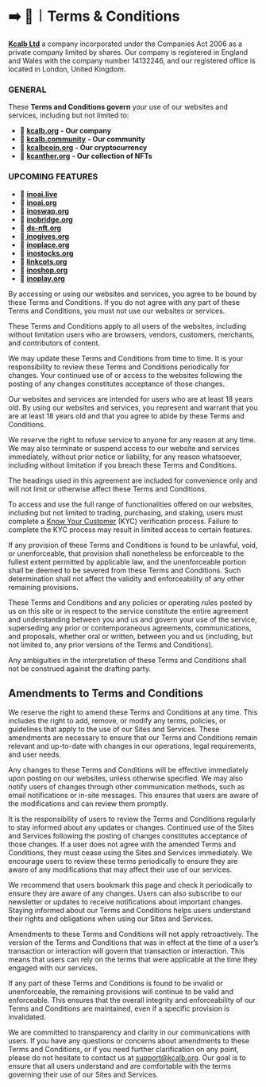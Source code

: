 # ➡️ 📜︱Terms & Conditions

[**Kcalb Ltd**](https://find-and-update.company-information.service.gov.uk/company/14132246) a company incorporated under the Companies Act 2006 as a private company limited by shares. Our company is registered in England and Wales with the company number 14132246, and our registered office is located in London, United Kingdom.

### GENERAL

These **Terms and Conditions govern** your use of our websites and services, including but not limited to:

* 🔗 [**kcalb**](https://kcalb.org/)[**.org**](https://kcalb.org/) **- Our company** &#x20;
* 🔗 [**kcalb**](https://kcalb.community/)[**.community**](https://kcalb.community/) **- Our community**             &#x20;
* 🔗 [**kcalbcoin**](https://kcalbcoin.org/)[**.org**](https://kcalbcoin.org/) **- Our cryptocurrency** &#x20;
* 🔗 [**kcanther**](https://kcanther.org/)[**.org**](https://kcanther.org/) **- Our collection of NFTs**

### UPCOMING FEATURES

* 🔗 [**inoai**](https://inoai.live)[**.live**](https://inoai.live/)
* 🔗 [**inoai**](https://inoai.org/)[**.org**](https://inoai.org/)
* 🔗 [**inoswap**](https://inoswap.org/)[**.org**](https://inoswap.org/)
* 🔗 [**inobridge.org**](https://inobridge.org)
* 🔗 [**ds-nft**](https://ds-nft.org/)[**.org**](https://ds-nft.org/)
* 🔗[ **inogives.org**](https://inogives.org/)
* 🔗 [**inoplace.org**](https://inoplace.org)
* 🔗 [**inostocks.org**](https://inoplace.org)
* 🔗 [**linkcots**](https://linkcots.org/)[**.org**](https://linkcots.org/)
* 🔗 [**inoshop**](https://inoshop.org/)[**.org**](https://inoshop.org/)
* 🔗 [**inoplay**](https://inoplay.org/)[**.org**](https://inoplay.org/)

By accessing or using our websites and services, you agree to be bound by these Terms and Conditions. If you do not agree with any part of these Terms and Conditions, you must not use our websites or services.

These Terms and Conditions apply to all users of the websites, including without limitation users who are browsers, vendors, customers, merchants, and contributors of content.

We may update these Terms and Conditions from time to time. It is your responsibility to review these Terms and Conditions periodically for changes. Your continued use of or access to the websites following the posting of any changes constitutes acceptance of those changes.

Our websites and services are intended for users who are at least 18 years old. By using our websites and services, you represent and warrant that you are at least 18 years old and that you agree to abide by these Terms and Conditions.

We reserve the right to refuse service to anyone for any reason at any time. We may also terminate or suspend access to our website and services immediately, without prior notice or liability, for any reason whatsoever, including without limitation if you breach these Terms and Conditions.

The headings used in this agreement are included for convenience only and will not limit or otherwise affect these Terms and Conditions.

To access and use the full range of functionalities offered on our websites, including but not limited to trading, purchasing, and staking, users must complete a [Know Your Customer](https://app.gitbook.com/o/Pl1Lz4UqibGI6zLrTNcM/s/fG4VFyHefdXzfKYToJJb/\~/changes/42/terms-and-conditions/legal-policies/kyc-verification) (KYC) verification process. Failure to complete the KYC process may result in limited access to certain features.

If any provision of these Terms and Conditions is found to be unlawful, void, or unenforceable, that provision shall nonetheless be enforceable to the fullest extent permitted by applicable law, and the unenforceable portion shall be deemed to be severed from these Terms and Conditions. Such determination shall not affect the validity and enforceability of any other remaining provisions.

These Terms and Conditions and any policies or operating rules posted by us on this site or in respect to the service constitute the entire agreement and understanding between you and us and govern your use of the service, superseding any prior or contemporaneous agreements, communications, and proposals, whether oral or written, between you and us (including, but not limited to, any prior versions of the Terms and Conditions).

Any ambiguities in the interpretation of these Terms and Conditions shall not be construed against the drafting party.



## Amendments to Terms and Conditions

We reserve the right to amend these Terms and Conditions at any time. This includes the right to add, remove, or modify any terms, policies, or guidelines that apply to the use of our Sites and Services. These amendments are necessary to ensure that our Terms and Conditions remain relevant and up-to-date with changes in our operations, legal requirements, and user needs.

Any changes to these Terms and Conditions will be effective immediately upon posting on our websites, unless otherwise specified. We may also notify users of changes through other communication methods, such as email notifications or in-site messages. This ensures that users are aware of the modifications and can review them promptly.

It is the responsibility of users to review the Terms and Conditions regularly to stay informed about any updates or changes. Continued use of the Sites and Services following the posting of changes constitutes acceptance of those changes. If a user does not agree with the amended Terms and Conditions, they must cease using the Sites and Services immediately. We encourage users to review these terms periodically to ensure they are aware of any modifications that may affect their use of our services.

We recommend that users bookmark this page and check it periodically to ensure they are aware of any changes. Users can also subscribe to our newsletter or updates to receive notifications about important changes. Staying informed about our Terms and Conditions helps users understand their rights and obligations when using our Sites and Services.

Amendments to these Terms and Conditions will not apply retroactively. The version of the Terms and Conditions that was in effect at the time of a user’s transaction or interaction will govern that transaction or interaction. This means that users can rely on the terms that were applicable at the time they engaged with our services.

If any part of these Terms and Conditions is found to be invalid or unenforceable, the remaining provisions will continue to be valid and enforceable. This ensures that the overall integrity and enforceability of our Terms and Conditions are maintained, even if a specific provision is invalidated.

We are committed to transparency and clarity in our communications with users. If you have any questions or concerns about amendments to these Terms and Conditions, or if you need further clarification on any point, please do not hesitate to contact us at support@kcalb.org. Our goal is to ensure that all users understand and are comfortable with the terms governing their use of our Sites and Services.



